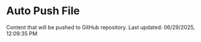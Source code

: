 # Auto Push File

Content that will be pushed to GitHub repository.
Last updated: 06/29/2025, 12:09:35 PM